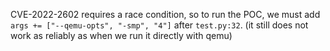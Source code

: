 CVE-2022-2602 requires a race condition, so to run the POC, we must add `args += ["--qemu-opts", "-smp", "4"]` after `test.py:32`. (it still does not work as reliably as when we run it directly with qemu)
